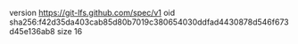 version https://git-lfs.github.com/spec/v1
oid sha256:f42d35da403cab85d80b7019c380654030ddfad4430878d546f673d45e136ab8
size 16
